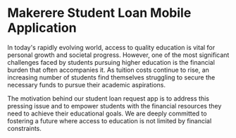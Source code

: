 # Makerere Student Loan Mobile Application
 In today's rapidly evolving world, access to quality education is vital for personal growth and societal progress. However, one of the most significant challenges faced by students pursuing higher education is the financial burden that often accompanies it. As tuition costs continue to rise, an increasing number of students find themselves struggling to secure the necessary funds to pursue their academic aspirations.

The motivation behind our student loan request app is to address this pressing issue and to empower students with the financial resources they need to achieve their educational goals. We are deeply committed to fostering a future where access to education is not limited by financial constraints.
